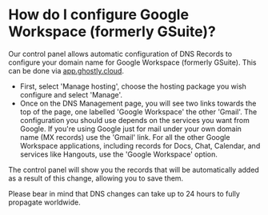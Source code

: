 # How do I configure Google Workspace (formerly GSuite)?

Our control panel allows automatic configuration of DNS Records to configure your domain name for Google Workspace (formerly GSuite). This can be done via [app.ghostly.cloud](https://app.ghostly.cloud).

* First, select 'Manage hosting', choose the hosting package you wish configure and select 'Manage'.&#x20;
* Once on the DNS Management page, you will see two links towards the top of the page, one labelled 'Google Workspace' the other 'Gmail'. The configuration you should use depends on the services you want from Google. If you're using Google just for mail under your own domain name (MX records) use the 'Gmail' link. For all the other Google Workspace applications, including records for Docs, Chat, Calendar, and services like Hangouts, use the 'Google Workspace' option.

The control panel will show you the records that will be automatically added as a result of this change, allowing you to save them.

Please bear in mind that DNS changes can take up to 24 hours to fully propagate worldwide.&#x20;
